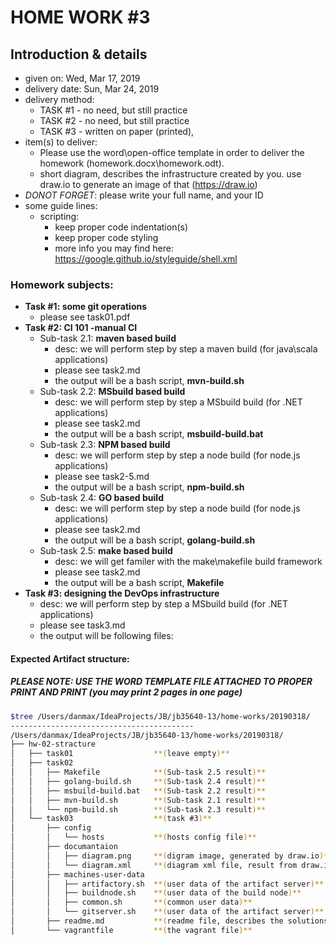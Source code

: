 # HOME WORK #3
## Introduction & details
- given on: Wed, Mar 17, 2019
- delivery date: Sun, Mar 24, 2019
- delivery method: 
  - TASK #1 - no need, but still practice 
  - TASK #2 - no need, but still practice 
  - TASK #3 - written on paper (printed), 
- item(s) to deliver: 
  - Please use the word\open-office template in order to deliver the homework (homework.docx\homework.odt).
  - short diagram, describes the infrastructure created by you. use draw.io to generate an image of that (https://draw.io) 
- *DONOT FORGET*: please write your full name, and your ID 
- some guide lines:
  - scripting:
    - keep proper code indentation(s)
    - keep proper code styling 
    - more info you may find here: https://google.github.io/styleguide/shell.xml
     
### Homework subjects:
- **Task #1: some git operations**
  - please see task01.pdf
- **Task #2: CI 101 -manual CI**
  - Sub-task 2.1: **maven based build** 
    - desc: we will perform step by step a maven build (for java\scala applications)
    - please see task2.md
    - the output will be a bash script, **mvn-build.sh**
  - Sub-task 2.2: **MSbuild based build**
    - desc: we will perform step by step a MSbuild build (for .NET applications)
    - please see task2.md
    - the output will be a bash script, **msbuild-build.bat**
  - Sub-task 2.3: **NPM based build**
    - desc: we will perform step by step a node build (for node.js applications)
    - please see task2-5.md
    - the output will be a bash script, **npm-build.sh**
  - Sub-task 2.4: **GO based build**
    - desc: we will perform step by step a node build (for node.js applications)
    - please see task2.md
    - the output will be a bash script, **golang-build.sh**
  - Sub-task 2.5: **make based build**
    - desc: we will get familer with the make\makefile build framework
    - please see task2.md
    - the output will be a bash script, **Makefile**
- **Task #3: designing the DevOps infrastructure**
  - desc: we will perform step by step a MSbuild build (for .NET applications)
  - please see task3.md
  - the output will be following files:
  

  
#### Expected Artifact structure:
##### PLEASE NOTE: USE THE WORD TEMPLATE FILE ATTACHED TO PROPER PRINT AND PRINT (you may print 2 pages in one page) 
 

 ```bash
$tree /Users/danmax/IdeaProjects/JB/jb35640-13/home-works/20190318/
-----------------------------------------
/Users/danmax/IdeaProjects/JB/jb35640-13/home-works/20190318/
├── hw-02-stracture
│   ├── task01                  **(leave empty)**
│   ├── task02                  
│   │   ├── Makefile            **(Sub-task 2.5 result)**
│   │   ├── golang-build.sh     **(Sub-task 2.4 result)**
│   │   ├── msbuild-build.bat   **(Sub-task 2.2 result)**
│   │   ├── mvn-build.sh        **(Sub-task 2.1 result)**
│   │   └── npm-build.sh        **(Sub-task 2.3 result)**
│   └── task03                  **(task #3)**
│       ├── config
│       │   └── hosts           **(hosts config file)**
│       ├── documantaion
│       │   ├── diagram.png     **(digram image, generated by draw.io)**
│       │   └── diagram.xml     **(diagram xml file, result from draw.io)**
│       ├── machines-user-data
│       │   ├── artifactory.sh  **(user data of the artifact server)**
│       │   ├── buildnode.sh    **(user data of the build node)**
│       │   ├── common.sh       **(common user data)**
│       │   └── gitserver.sh    **(user data of the artifact server)**
│       ├── readme.md           **(readme file, describes the solutions and instactions)**
│       └── vagrantfile         **(the vagrant file)**
```

